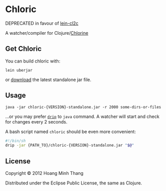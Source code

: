 # Chloric

DEPRECATED in favour of [lein-cl2c](https://github.com/chlorinejs/lein-cl2c)

A watcher/compiler for Clojure/[Chlorine](https://github.com/chlorinejs/chlorine)

## Get Chloric

You can build chloric with:
```
lein uberjar
```
or [download](https://github.com/chlorinejs/chlorine/wiki/Downloads) the latest standalone jar file.

## Usage

```
java -jar chloric-{VERSION}-standalone.jar -r 2000 some-dirs-or-files
```
...or you may prefer [`drip`](https://github.com/flatland/drip/) to `java` command.
A watcher will start and check for changes every 2 seconds.

A bash script named `chloric` should be even more convenient:

```bash
#!/bin/sh
drip -jar {PATH_TO}/chloric-{VERSION}-standalone.jar "$@"
```
## License

Copyright © 2012 Hoang Minh Thang

Distributed under the Eclipse Public License, the same as Clojure.
